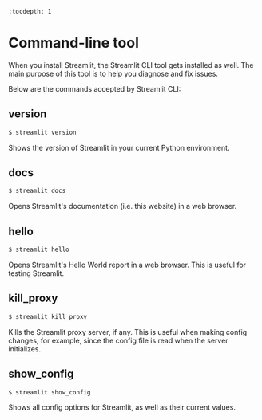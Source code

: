 ```eval_rst
:tocdepth: 1
```

# Command-line tool

When you install Streamlit, the Streamlit CLI tool gets installed as
well. The main purpose of this tool is to help you diagnose and fix issues.

Below are the commands accepted by Streamlit CLI:

## version

```bash
$ streamlit version
```
Shows the version of Streamlit in your current Python environment.

## docs

```bash
$ streamlit docs
```
Opens Streamlit's documentation (i.e. this website) in a web browser.

## hello

```bash
$ streamlit hello
```
Opens Streamlit's Hello World report in a web browser. This is useful for
testing Streamlit.

## kill_proxy

```bash
$ streamlit kill_proxy
```
Kills the Streamlit proxy server, if any. This is useful when making config
changes, for example, since the config file is read when the server
initializes.

## show_config

```bash
$ streamlit show_config
```
Shows all config options for Streamlit, as well as their current values.
